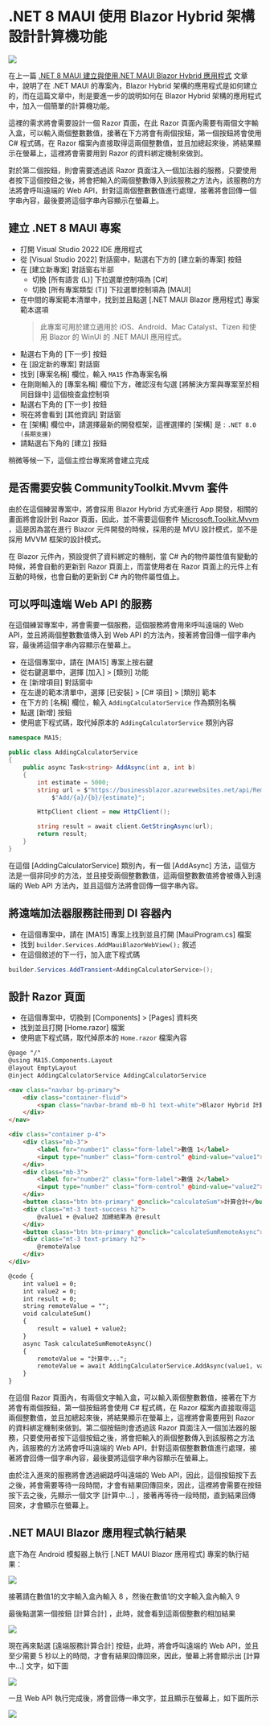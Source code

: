 # .NET 8 MAUI 使用 Blazor Hybrid 架構設計計算機功能

![](../Images/X2023-9757.png)

在上一篇 [.NET 8 MAUI 建立與使用.NET MAUI Blazor Hybrid 應用程式](https://csharpkh.blogspot.com/2024/02/maui-blazor-hybrid-razor.html) 文章中，說明了在 .NET MAUI 的專案內，Blazor Hybrid 架構的應用程式是如何建立的，而在這篇文章中，則是要進一步的說明如何在 Blazor Hybrid 架構的應用程式中，加入一個簡單的計算機功能。

這裡的需求將會需要設計一個 Razor 頁面，在此 Razor 頁面內需要有兩個文字輸入盒，可以輸入兩個整數數值，接著在下方將會有兩個按鈕，第一個按鈕將會使用 C# 程式碼，在 Razor 檔案內直接取得這兩個整數值，並且加總起來後，將結果顯示在螢幕上，這裡將會需要用到 Razor 的資料綁定機制來做到。

對於第二個按鈕，則會需要透過該 Razor 頁面注入一個加法器的服務，只要使用者按下這個按鈕之後，將會把輸入的兩個整數傳入到該服務之方法內，該服務的方法將會呼叫遠端的 Web API，針對這兩個整數數值進行處理，接著將會回傳一個字串內容，最後要將這個字串內容顯示在螢幕上。

## 建立 .NET 8 MAUI 專案

* 打開 Visual Studio 2022 IDE 應用程式
* 從 [Visual Studio 2022] 對話窗中，點選右下方的 [建立新的專案] 按鈕
* 在 [建立新專案] 對話窗右半部
  * 切換 [所有語言 (L)] 下拉選單控制項為 [C#]
  * 切換 [所有專案類型 (T)] 下拉選單控制項為 [MAUI]
* 在中間的專案範本清單中，找到並且點選 [.NET MAUI Blazor 應用程式] 專案範本選項
  > 此專案可用於建立適用於 iOS、Android、Mac Catalyst、Tizen 和使用 Blazor 的 WinUI 的 .NET MAUI 應用程式。
* 點選右下角的 [下一步] 按鈕
* 在 [設定新的專案] 對話窗
* 找到 [專案名稱] 欄位，輸入 `MA15` 作為專案名稱
* 在剛剛輸入的 [專案名稱] 欄位下方，確認沒有勾選 [將解決方案與專案至於相同目錄中] 這個檢查盒控制項
* 點選右下角的 [下一步] 按鈕
* 現在將會看到 [其他資訊] 對話窗
* 在 [架構] 欄位中，請選擇最新的開發框架，這裡選擇的 [架構] 是 : `.NET 8.0 (長期支援)`
* 請點選右下角的 [建立] 按鈕

稍微等候一下，這個主控台專案將會建立完成

## 是否需要安裝 CommunityToolkit.Mvvm 套件

由於在這個練習專案中，將會採用 Blazor Hybrid 方式來進行 App 開發，相關的畫面將會設計到 Razor 頁面，因此，並不需要這個套件 [Microsoft.Toolkit.Mvvm](https://www.nuget.org/packages/Microsoft.Toolkit.Mvvm) ，這是因為當在進行 Blazor 元件開發的時候，採用的是 MVU 設計模式，並不是採用 MVVM 框架的設計模式。

在 Blazor 元件內，預設提供了資料綁定的機制，當 C# 內的物件屬性值有變動的時候，將會自動的更新到 Razor 頁面上，而當使用者在 Razor 頁面上的元件上有互動的時候，也會自動的更新到 C# 內的物件屬性值上。

## 可以呼叫遠端 Web API 的服務

在這個練習專案中，將會需要一個服務，這個服務將會用來呼叫遠端的 Web API，並且將兩個整數數值傳入到 Web API 的方法內，接著將會回傳一個字串內容，最後將這個字串內容顯示在螢幕上。

* 在這個專案中，請在 [MA15] 專案上按右鍵
* 從右鍵選單中，選擇 [加入] > [類別] 功能
* 在 [新增項目] 對話窗中
* 在左邊的範本清單中，選擇 [已安裝] > [C# 項目] > [類別] 範本
* 在下方的 [名稱] 欄位，輸入 `AddingCalculatorService` 作為類別名稱
* 點選 [新增] 按鈕
* 使用底下程式碼，取代掉原本的 `AddingCalculatorService` 類別內容

```csharp
namespace MA15;

public class AddingCalculatorService
{
    public async Task<string> AddAsync(int a, int b)
    {
        int estimate = 5000;
        string url = $"https://businessblazor.azurewebsites.net/api/RemoteService/" +
            $"Add/{a}/{b}/{estimate}";

        HttpClient client = new HttpClient();

        string result = await client.GetStringAsync(url);
        return result;
    }
}
```

在這個 [AddingCalculatorService] 類別內，有一個 [AddAsync] 方法，這個方法是一個非同步的方法，並且接受兩個整數數值，這兩個整數數值將會被傳入到遠端的 Web API 方法內，並且這個方法將會回傳一個字串內容。

## 將遠端加法器服務註冊到 DI 容器內

* 在這個專案中，請在 [MA15] 專案上找到並且打開 [MauiProgram.cs] 檔案
* 找到 `builder.Services.AddMauiBlazorWebView();` 敘述
* 在這個敘述的下一行，加入底下程式碼

```csharp
builder.Services.AddTransient<AddingCalculatorService>();
```

## 設計 Razor 頁面

* 在這個專案中，切換到 [Components] > [Pages] 資料夾
* 找到並且打開 [Home.razor] 檔案
* 使用底下程式碼，取代掉原本的 `Home.razor` 檔案內容

```html
@page "/"
@using MA15.Components.Layout
@layout EmptyLayout
@inject AddingCalculatorService AddingCalculatorService

<nav class="navbar bg-primary">
    <div class="container-fluid">
        <span class="navbar-brand mb-0 h1 text-white">Blazor Hybrid 計算機</span>
    </div>
</nav>

<div class="container p-4">
    <div class="mb-3">
        <label for="number1" class="form-label">數值 1</label>
        <input type="number" class="form-control" @bind-value="value1">
    </div>
    <div class="mb-3">
        <label for="number2" class="form-label">數值 2</label>
        <input type="number" class="form-control" @bind-value="value2">
    </div>
    <button class="btn btn-primary" @onclick="calculateSum">計算合計</button>
    <div class="mt-3 text-success h2">
        @value1 + @value2 加總結果為 @result
    </div>
    <button class="btn btn-primary" @onclick="calculateSumRemoteAsync">遠端服務計算合計</button>
    <div class="mt-3 text-primary h2">
        @remoteValue
    </div>
</div>

@code {
    int value1 = 0;
    int value2 = 0;
    int result = 0;
    string remoteValue = "";
    void calculateSum()
    {
        result = value1 + value2;
    }
    async Task calculateSumRemoteAsync()
    {
        remoteValue = "計算中...";
        remoteValue = await AddingCalculatorService.AddAsync(value1, value2);
    }
}
```

在這個 Razor 頁面內，有兩個文字輸入盒，可以輸入兩個整數數值，接著在下方將會有兩個按鈕，第一個按鈕將會使用 C# 程式碼，在 Razor 檔案內直接取得這兩個整數值，並且加總起來後，將結果顯示在螢幕上，這裡將會需要用到 Razor 的資料綁定機制來做到。第二個按鈕則會透過該 Razor 頁面注入一個加法器的服務，只要使用者按下這個按鈕之後，將會把輸入的兩個整數傳入到該服務之方法內，該服務的方法將會呼叫遠端的 Web API，針對這兩個整數數值進行處理，接著將會回傳一個字串內容，最後要將這個字串內容顯示在螢幕上。

由於注入進來的服務將會透過網路呼叫遠端的 Web API，因此，這個按鈕按下去之後，將會需要等待一段時間，才會有結果回傳回來，因此，這裡將會需要在按鈕按下去之後，先顯示一個文字 [計算中...] ，接著再等待一段時間，直到結果回傳回來，才會顯示在螢幕上。

## .NET MAUI Blazor 應用程式執行結果

底下為在 Android 模擬器上執行 [.NET MAUI Blazor 應用程式] 專案的執行結果：

![](../Images/X2023-9756.png)

接著請在數值1的文字輸入盒內輸入 8 ，然後在數值1的文字輸入盒內輸入 9

最後點選第一個按鈕 [計算合計] ，此時，就會看到這兩個整數的相加結果

![](../Images/X2023-9755.png)

現在再來點選 [遠端服務計算合計] 按鈕，此時，將會呼叫遠端的 Web API，並且至少需要 5 秒以上的時間，才會有結果回傳回來，因此，螢幕上將會顯示出 [計算中...] 文字，如下圖

![](../Images/X2023-9754.png)

一旦 Web API 執行完成後，將會回傳一串文字，並且顯示在螢幕上，如下圖所示

![](../Images/X2023-9753.png)


